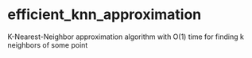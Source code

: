# efficient_knn_approximation
K-Nearest-Neighbor approximation algorithm with O(1) time for finding k neighbors of some point
